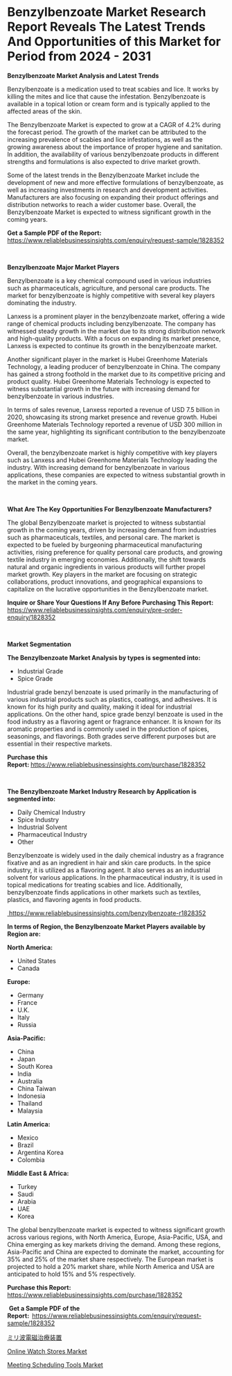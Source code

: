 <p><h1>Benzylbenzoate Market Research Report Reveals The Latest Trends And Opportunities of this Market for Period from 2024 - 2031</h1></p><p><strong>Benzylbenzoate Market Analysis and Latest Trends</strong></p>
<p><p>Benzylbenzoate is a medication used to treat scabies and lice. It works by killing the mites and lice that cause the infestation. Benzylbenzoate is available in a topical lotion or cream form and is typically applied to the affected areas of the skin.</p><p>The Benzylbenzoate Market is expected to grow at a CAGR of 4.2% during the forecast period. The growth of the market can be attributed to the increasing prevalence of scabies and lice infestations, as well as the growing awareness about the importance of proper hygiene and sanitation. In addition, the availability of various benzylbenzoate products in different strengths and formulations is also expected to drive market growth.</p><p>Some of the latest trends in the Benzylbenzoate Market include the development of new and more effective formulations of benzylbenzoate, as well as increasing investments in research and development activities. Manufacturers are also focusing on expanding their product offerings and distribution networks to reach a wider customer base. Overall, the Benzylbenzoate Market is expected to witness significant growth in the coming years.</p></p>
<p><strong>Get a Sample PDF of the Report:&nbsp;</strong> <a href="https://www.reliablebusinessinsights.com/enquiry/request-sample/1828352">https://www.reliablebusinessinsights.com/enquiry/request-sample/1828352</a></p>
<p>&nbsp;</p>
<p><strong>Benzylbenzoate Major Market Players</strong></p>
<p><p>Benzylbenzoate is a key chemical compound used in various industries such as pharmaceuticals, agriculture, and personal care products. The market for benzylbenzoate is highly competitive with several key players dominating the industry. </p><p>Lanxess is a prominent player in the benzylbenzoate market, offering a wide range of chemical products including benzylbenzoate. The company has witnessed steady growth in the market due to its strong distribution network and high-quality products. With a focus on expanding its market presence, Lanxess is expected to continue its growth in the benzylbenzoate market.</p><p>Another significant player in the market is Hubei Greenhome Materials Technology, a leading producer of benzylbenzoate in China. The company has gained a strong foothold in the market due to its competitive pricing and product quality. Hubei Greenhome Materials Technology is expected to witness substantial growth in the future with increasing demand for benzylbenzoate in various industries.</p><p>In terms of sales revenue, Lanxess reported a revenue of USD 7.5 billion in 2020, showcasing its strong market presence and revenue growth. Hubei Greenhome Materials Technology reported a revenue of USD 300 million in the same year, highlighting its significant contribution to the benzylbenzoate market.</p><p>Overall, the benzylbenzoate market is highly competitive with key players such as Lanxess and Hubei Greenhome Materials Technology leading the industry. With increasing demand for benzylbenzoate in various applications, these companies are expected to witness substantial growth in the market in the coming years.</p></p>
<p>&nbsp;</p>
<p><strong>What Are The Key Opportunities For Benzylbenzoate Manufacturers?</strong></p>
<p><p>The global Benzylbenzoate market is projected to witness substantial growth in the coming years, driven by increasing demand from industries such as pharmaceuticals, textiles, and personal care. The market is expected to be fueled by burgeoning pharmaceutical manufacturing activities, rising preference for quality personal care products, and growing textile industry in emerging economies. Additionally, the shift towards natural and organic ingredients in various products will further propel market growth. Key players in the market are focusing on strategic collaborations, product innovations, and geographical expansions to capitalize on the lucrative opportunities in the Benzylbenzoate market.</p></p>
<p><strong>Inquire or Share Your Questions If Any Before Purchasing This Report:</strong> <a href="https://www.reliablebusinessinsights.com/enquiry/pre-order-enquiry/1828352">https://www.reliablebusinessinsights.com/enquiry/pre-order-enquiry/1828352</a></p>
<p>&nbsp;</p>
<p><strong>Market Segmentation</strong></p>
<p><strong>The Benzylbenzoate Market Analysis by types is segmented into:</strong></p>
<p><ul><li>Industrial Grade</li><li>Spice Grade</li></ul></p>
<p><p>Industrial grade benzyl benzoate is used primarily in the manufacturing of various industrial products such as plastics, coatings, and adhesives. It is known for its high purity and quality, making it ideal for industrial applications. On the other hand, spice grade benzyl benzoate is used in the food industry as a flavoring agent or fragrance enhancer. It is known for its aromatic properties and is commonly used in the production of spices, seasonings, and flavorings. Both grades serve different purposes but are essential in their respective markets.</p></p>
<p><strong>Purchase this Report:&nbsp;</strong><a href="https://www.reliablebusinessinsights.com/purchase/1828352">https://www.reliablebusinessinsights.com/purchase/1828352</a></p>
<p>&nbsp;</p>
<p><strong>The Benzylbenzoate Market Industry Research by Application is segmented into:</strong></p>
<p><ul><li>Daily Chemical Industry</li><li>Spice Industry</li><li>Industrial Solvent</li><li>Pharmaceutical Industry</li><li>Other</li></ul></p>
<p><p>Benzylbenzoate is widely used in the daily chemical industry as a fragrance fixative and as an ingredient in hair and skin care products. In the spice industry, it is utilized as a flavoring agent. It also serves as an industrial solvent for various applications. In the pharmaceutical industry, it is used in topical medications for treating scabies and lice. Additionally, benzylbenzoate finds applications in other markets such as textiles, plastics, and flavoring agents in food products.</p></p>
<p><a href="https://www.reliablebusinessinsights.com/benzylbenzoate-r1828352">&nbsp;https://www.reliablebusinessinsights.com/benzylbenzoate-r1828352</a></p>
<p><strong>In terms of Region, the Benzylbenzoate Market Players available by Region are:</strong></p>
<p>
    <p> <strong> North America: </strong>
        <ul>
            <li>United States</li>
            <li>Canada</li>
        </ul>
        </p> 
    <p> <strong> Europe: </strong>
        <ul>
            <li>Germany</li>
            <li>France</li>
            <li>U.K.</li>
            <li>Italy</li>
            <li>Russia</li>
        </ul>
        </p> 
    <p> <strong> Asia-Pacific: </strong>
        <ul>
            <li>China</li>
            <li>Japan</li>
            <li>South Korea</li>
            <li>India</li>
            <li>Australia</li>
            <li>China Taiwan</li>
            <li>Indonesia</li>
            <li>Thailand</li>
            <li>Malaysia</li>
        </ul>
        </p> 
    <p> <strong> Latin America: </strong>
        <ul>
            <li>Mexico</li>
            <li>Brazil</li>
            <li>Argentina Korea</li>
            <li>Colombia</li>
        </ul>
        </p> 
    <p> <strong> Middle East & Africa: </strong>
        <ul>
            <li>Turkey</li>
            <li>Saudi</li>
            <li>Arabia</li>
            <li>UAE</li>
            <li>Korea</li>
        </ul>
    </p>
    </p>
<p><p>The global benzylbenzoate market is expected to witness significant growth across various regions, with North America, Europe, Asia-Pacific, USA, and China emerging as key markets driving the demand. Among these regions, Asia-Pacific and China are expected to dominate the market, accounting for 35% and 25% of the market share respectively. The European market is projected to hold a 20% market share, while North America and USA are anticipated to hold 15% and 5% respectively.</p></p>
<p><strong>Purchase this Report: </strong><a href="https://www.reliablebusinessinsights.com/purchase/1828352">https://www.reliablebusinessinsights.com/purchase/1828352</a></p>
<p>&nbsp;<strong>Get a Sample PDF of the Report:&nbsp;&nbsp;</strong><a href="https://www.reliablebusinessinsights.com/enquiry/request-sample/1828352">https://www.reliablebusinessinsights.com/enquiry/request-sample/1828352</a></p>
<p><strong></strong></p>
<p><p><a href="https://github.com/LeoraEber/Market-Research-Report-List-1/blob/main/919414490477.md">ミリ波電磁治療装置</a></p><p><a href="https://github.com/rionkhanvai01/Market-Research-Report-List-1/blob/main/online-watch-stores-market.md">Online Watch Stores Market</a></p><p><a href="https://github.com/nandosuryapratama/Market-Research-Report-List-1/blob/main/meeting-scheduling-tools-market.md">Meeting Scheduling Tools Market</a></p></p>